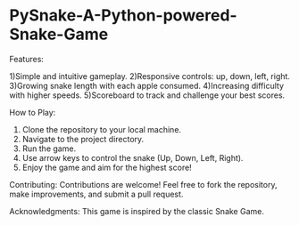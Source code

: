 # PySnake-A-Python-powered-Snake-Game
 Features:

1)Simple and intuitive gameplay.
2)Responsive controls: up, down, left, right.
3)Growing snake length with each apple consumed.
4)Increasing difficulty with higher speeds.
5)Scoreboard to track and challenge your best scores.



How to Play:
1) Clone the repository to your local machine.
2) Navigate to the project directory.
3) Run the game.
4) Use arrow keys to control the snake (Up, Down, Left, Right).
5) Enjoy the game and aim for the highest score!

Contributing:
Contributions are welcome! Feel free to fork the repository, make improvements, and submit a pull request.

Acknowledgments:
This game is inspired by the classic Snake Game.
